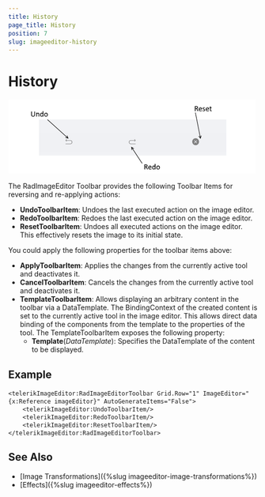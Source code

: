 ```yaml
---
title: History
page_title: History
position: 7
slug: imageeditor-history
---
```


# History

![ImageEditor History Toolbar Items](images/imageeditor-history-toolbar.png "ImageEditor History Toolbar Items")

The RadImageEditor Toolbar provides the following Toolbar Items for reversing and re-applying actions:

* **UndoToolbarItem**: Undoes the last executed action on the image editor.
* **RedoToolbarItem**: Redoes the last executed action on the image editor.
* **ResetToolbarItem**: Undoes all executed actions on the image editor. This effectively resets the image to its initial state.

You could apply the following properties for the toolbar items above:

* **ApplyToolbarItem**: Applies the changes from the currently active tool and deactivates it.
* **CancelToolbarItem**: Cancels the changes from the currently active tool and deactivates it.
* **TemplateToolbarItem**: Allows displaying an arbitrary content in the toolbar via a DataTemplate. The BindingContext of the created content is set to the currently active tool in the image editor. This allows direct data binding of the components from the template to the properties of the tool. The TemplateToolbarItem exposes the following property:
	* **Template**(*DataTemplate*): Specifies the DataTemplate of the content to be displayed.

## Example

```XAML
<telerikImageEditor:RadImageEditorToolbar Grid.Row="1" ImageEditor="{x:Reference imageEditor}" AutoGenerateItems="False">
    <telerikImageEditor:UndoToolbarItem/>
    <telerikImageEditor:RedoToolbarItem/>
    <telerikImageEditor:ResetToolbarItem/>
</telerikImageEditor:RadImageEditorToolbar>
```

## See Also

- [Image Transformations]({%slug imageeditor-image-transformations%})
- [Effects]({%slug imageeditor-effects%})
